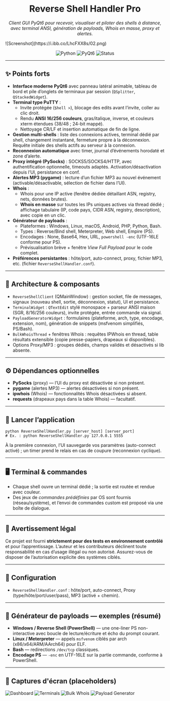 <!-- Reverse Shell Handler Pro — README section (HTML-friendly for GitHub) -->
<h1 align="center">Reverse Shell Handler Pro</h1>

<p align="center">
  <em>Client GUI PyQt6 pour recevoir, visualiser et piloter des shells à distance, avec terminal ANSI, génération de payloads, Whois en masse, proxy et alertes.</em>
</p>
![Screenshot](https://i.ibb.co/LhcFXX8s/02.png)

<p align="center">
  <img alt="Python" src="https://img.shields.io/badge/Python-3.10%2B-blue"/>
  <img alt="PyQt6" src="https://img.shields.io/badge/GUI-PyQt6-41b883"/>
  <img alt="Status" src="https://img.shields.io/badge/Build-Client--only-informational"/>
</p>

<hr/>

<h2>✨ Points forts</h2>
<ul>
  <li><strong>Interface moderne PyQt6</strong> avec panneau latéral animable, tableau de bord et pile d’onglets de terminaux par session (<code>QSplitter</code>, <code>QStackedWidget</code>). <!-- UI layout -->
  </li>
  <li><strong>Terminal type PuTTY</strong> :
    <ul>
      <li>Invite protégée (<code>$hell &gt;</code>), blocage des edits avant l’invite, coller au clic droit.</li>
      <li>Rendu <strong>ANSI 16/256 couleurs</strong>, gras/italique, inverse, et couleurs xterm étendues (38/48 ; 24-bit mappé). <!-- ANSI rendering -->
      </li>
      <li>Nettoyage CR/LF et insertion automatique de fin de ligne.</li>
    </ul>
  </li>
  <li><strong>Gestion multi-shells</strong> : liste des connexions actives, terminal dédié par shell, changement instantané, fermeture propre à la déconnexion. Requête initiale des shells actifs au serveur à la connexion.</li>
  <li><strong>Reconnexion automatique</strong> avec timer, journal d’événements horodaté et zone d’alerte.</li>
  <li><strong>Proxy intégré (PySocks)</strong> : SOCKS5/SOCKS4/HTTP, avec authentification optionnelle, timeouts adaptés. Activation/désactivation depuis l’UI, persistance en conf.</li>
  <li><strong>Alertes MP3 (pygame)</strong> : lecture d’un fichier MP3 au nouvel événement (activable/désactivable, sélection de fichier dans l’UI).</li>
  <li><strong>Whois</strong> :
    <ul>
      <li>Whois pour une IP active (fenêtre dédiée détaillant ASN, registry, nets, données brutes).</li>
      <li><strong>Whois en masse</strong> sur toutes les IPs uniques actives via thread dédié ; affichage tabulaire (IP, code pays, CIDR ASN, registry, description), avec copie en un clic.</li>
    </ul>
  </li>
  <li><strong>Générateur de payloads</strong> :
    <ul>
      <li>Plateformes : Windows, Linux, macOS, Android, PHP, Python, Bash.</li>
      <li>Types : Reverse/Bind shell, Meterpreter, Web shell, Empire (PS).</li>
      <li>Encodages : None, Base64, Hex, URL, <code>powershell -enc</code> (UTF-16LE conforme pour PS).</li>
      <li>Prévisualisation brève + fenêtre <em>View Full Payload</em> pour le code complet.</li>
    </ul>
  </li>
  <li><strong>Préférences persistantes</strong> : hôte/port, auto-connect, proxy, fichier MP3, etc. (fichier <code>ReverseShellHandler.conf</code>).</li>
</ul>

<hr/>

<h2>🧱 Architecture &amp; composants</h2>
<ul>
  <li><code>ReverseShellClient</code> (QMainWindow) : gestion socket, file de messages, signaux (nouveau shell, sortie, déconnexion, statut), UI et persistance.</li>
  <li><code>TerminalWidget</code> : <code>QTextEdit</code> stylé monospace + parseur ANSI maison (SGR, 8/16/256 couleurs), invite protégée, entrée commande via signal.</li>
  <li><code>PayloadGeneratorWidget</code> : formulaires (plateforme, arch, type, encodage, extension, nom), génération de snippets (msfvenom simplifiés, PS/Bash).</li>
  <li><code>BulkWhoisThread</code> + fenêtres Whois : requêtes IPWhois en thread, table résultats extensible (copie presse-papiers, drapeaux si disponibles).</li>
  <li>Options Proxy/MP3 : groupes dédiés, champs validés et désactivés si lib absente.</li>
</ul>

<hr/>

<h2>⚙️ Dépendances optionnelles</h2>
<ul>
  <li><strong>PySocks</strong> (proxy) — l’UI du proxy est désactivée si non présent.</li>
  <li><strong>pygame</strong> (alertes MP3) — alertes désactivées si non présent.</li>
  <li><strong>ipwhois</strong> (Whois) — fonctionnalités Whois désactivées si absent.</li>
  <li><strong>requests</strong> (drapeaux pays dans la table Whois) — facultatif.</li>
</ul>

<hr/>

<h2>🚀 Lancer l’application</h2>
<pre><code>python ReverseShellHandler.py [server_host] [server_port]
# Ex. : python ReverseShellHandler.py 127.0.0.1 5555
</code></pre>
<p>
À la première connexion, l’UI sauvegarde vos paramètres (auto-connect activé) ; un timer prend le relais en cas de coupure (reconnexion cyclique).
</p>

<hr/>

<h2>🖥️ Terminal &amp; commandes</h2>
<ul>
  <li>Chaque shell ouvre un terminal dédié ; la sortie est routée et rendue avec couleur.</li>
  <li>Des jeux de <em>commandes prédéfinies</em> par OS sont fournis (réseau/système), et l’envoi de commandes custom est proposé via une boîte de dialogue.</li>
</ul>

<hr/>

<h2>🔐 Avertissement légal</h2>
<p>
Ce projet est fourni <strong>strictement pour des tests en environnement contrôlé</strong> et pour l’apprentissage. L’auteur et les contributeurs déclinent toute responsabilité en cas d’usage illégal ou non autorisé. Assurez-vous de disposer de l’autorisation explicite des systèmes ciblés.
</p>

<hr/>

<h2>📁 Configuration</h2>
<ul>
  <li><code>ReverseShellHandler.conf</code> : hôte/port, auto-connect, Proxy (type/hôte/port/user/pass), MP3 (activé + chemin).</li>
</ul>

<hr/>

<h2>🧩 Générateur de payloads — exemples (résumé)</h2>
<ul>
  <li><strong>Windows / Reverse Shell (PowerShell)</strong> — une one-liner PS non-interactive avec boucle de lecture/écriture et écho du prompt courant.</li>
  <li><strong>Linux / Meterpreter</strong> — appels <code>msfvenom</code> ciblés par arch (x86/x64/ARM/AArch64) pour ELF.</li>
  <li><strong>Bash</strong> — redirections <code>/dev/tcp</code> classiques.</li>
  <li><strong>Encodage PS</strong> — <code>-enc</code> en UTF-16LE sur la partie commande, conforme à PowerShell.</li>
</ul>

<hr/>

<h2>📸 Captures d'écran (placeholders)</h2>
<p>
  <img alt="Dashboard" src="docs/screenshot_dashboard.png"/>
  <img alt="Terminals" src="docs/screenshot_terminals.png"/>
  <img alt="Bulk Whois" src="docs/screenshot_whois.png"/>
  <img alt="Payload Generator" src="docs/screenshot_payloads.png"/>
</p>
